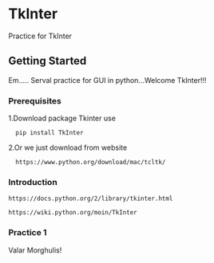 # TkInter
Practice for TkInter

## Getting Started
Em.....
Serval practice for GUI in python...Welcome TkInter!!!

### Prerequisites
1.Download package Tkinter use 
```
  pip install TkInter
```
2.Or we just download from website
```
  https://www.python.org/download/mac/tcltk/
```

### Introduction
 ```
 https://docs.python.org/2/library/tkinter.html
 ```
 
 ```
 https://wiki.python.org/moin/TkInter
 ```
 
 ### Practice 1
 
  

Valar Morghulis!
